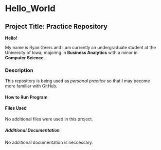 # Hello_World

## Project Title: Practice Repository

**Hello!**

My name is Ryan Geers and I am currently an undergraduate student at the University of Iowa,
majoring in **Business Analytics** with a minor in **Computer Science**.

### Description

This repository is being used as *personal practice* so that I may become more familiar with GitHub.

#### How to Run Program

#### Files Used

No additional files were used in this project.

##### Additional Documentation

No additional documentation is neccessary.
